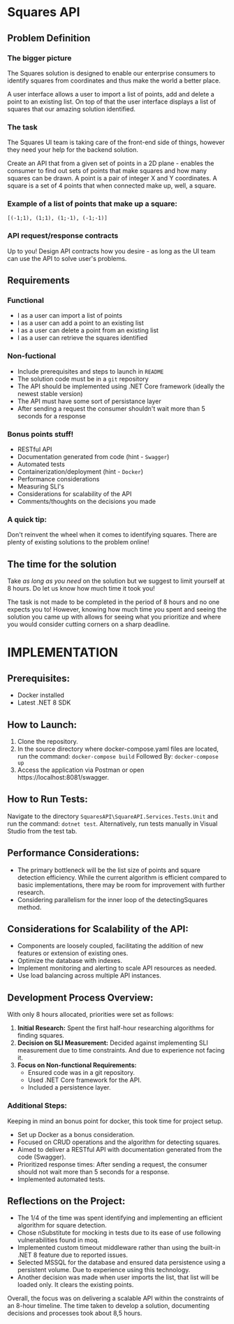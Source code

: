 # Squares API
## Problem Definition
### The bigger picture
The Squares solution is designed to enable our enterprise consumers to identify squares from coordinates and thus make the world a better place.

A user interface allows a user to import a list of points, add and delete a point to an existing list. On top of that the user interface displays a list of squares that our amazing solution identified.

### The task
The Squares UI team is taking care of the front-end side of things, however they need your help for the backend solution.

Create an API that from a given set of points in a 2D plane - enables the consumer to find out sets of points that make squares and how many squares can be drawn. A point is a pair of integer X and Y coordinates. A square is a set of 4 points that when connected make up, well, a square. 

### Example of a list of points that make up a square:
```[(-1;1), (1;1), (1;-1), (-1;-1)]```

### API request/response contracts
Up to you! Design API contracts how you desire - as long as the UI team can use the API to solve user's problems.

## Requirements
### Functional
* I as a user can import a list of points
* I as a user can add a point to an existing list
* I as a user can delete a point from an existing list
* I as a user can retrieve the squares identified

### Non-fuctional
* Include prerequisites and steps to launch in `README`
* The solution code must be in a `git` repository
* The API should be implemented using .NET Core framework (ideally the newest stable version)
* The API must have some sort of persistance layer
* After sending a request the consumer shouldn't wait more than 5 seconds for a response

### Bonus points stuff!
* RESTful API
* Documentation generated from code (hint - `Swagger`)
* Automated tests
* Containerization/deployment (hint - `Docker`)
* Performance considerations
* Measuring SLI's
* Considerations for scalability of the API
* Comments/thoughts on the decisions you made

### A quick tip:
Don't reinvent the wheel when it comes to identifying squares. There are plenty of existing solutions to the problem online!

## The time for the solution
Take *as long as you need* on the solution but we suggest to limit yourself at 8 hours. Do let us know how much time it took you!

The task is not made to be completed in the period of 8 hours and no one expects you to! However, knowing how much time you spent and seeing the solution you came up with allows for seeing what you prioritize and where you would consider cutting corners on a sharp deadline.


# IMPLEMENTATION
## Prerequisites:
* Docker installed
* Latest .NET 8 SDK

## How to Launch:
1. Clone the repository.
2. In the source directory where docker-compose.yaml files are located, run the command: `docker-compose build`
Followed By: `docker-compose up`
3. Access the application via Postman or open https://localhost:8081/swagger.

## How to Run Tests:
Navigate to the directory `SquaresAPI\SquareAPI.Services.Tests.Unit` and run the command: `dotnet test`.
Alternatively, run tests manually in Visual Studio from the test tab.

## Performance Considerations:
* The primary bottleneck will be the list size of points and square detection efficiency. While the current algorithm is efficient compared to basic implementations, there may be room for improvement with further research.
* Considering parallelism for the inner loop of the detectingSquares method.

## Considerations for Scalability of the API:
* Components are loosely coupled, facilitating the addition of new features or extension of existing ones.
* Optimize the database with indexes.
* Implement monitoring and alerting to scale API resources as needed.
* Use load balancing across multiple API instances.

## Development Process Overview:
With only 8 hours allocated, priorities were set as follows:
1. **Initial Research:** Spent the first half-hour researching algorithms for finding squares.
2. **Decision on SLI Measurement:** Decided against implementing SLI measurement due to time constraints. And due to experience not facing it.
3. **Focus on Non-functional Requirements:**
    * Ensured code was in a git repository.
    * Used .NET Core framework for the API.
    * Included a persistence layer.

### Additional Steps:
Keeping in mind an bonus point for docker, this took time for project setup.

* Set up Docker as a bonus consideration.
* Focused on CRUD operations and the algorithm for detecting squares.
* Aimed to deliver a RESTful API with documentation generated from the code (Swagger).
* Prioritized response times: After sending a request, the consumer should not wait more than 5 seconds for a response.
* Implemented automated tests.

## Reflections on the Project:
* The 1/4 of the time was spent identifying and implementing an efficient algorithm for square detection.
* Chose nSubstitute for mocking in tests due to its ease of use following vulnerabilities found in moq.
* Implemented custom timeout middleware rather than using the built-in .NET 8 feature due to reported issues.
* Selected MSSQL for the database and ensured data persistence using a persistent volume. Due to experience using this technology.
* Another decision was made when user imports the list, that list will be loaded only. It clears the existing points.

Overall, the focus was on delivering a scalable API within the constraints of an 8-hour timeline. The time taken to develop a solution, documenting decisions and processes took about 8,5 hours.
